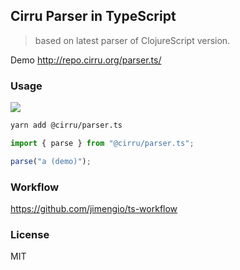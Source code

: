 ## Cirru Parser in TypeScript

> based on latest parser of ClojureScript version.

Demo http://repo.cirru.org/parser.ts/

### Usage

![](https://img.shields.io/npm/v/@cirru/parser.ts.svg)

```bash
yarn add @cirru/parser.ts
```

```ts
import { parse } from "@cirru/parser.ts";

parse("a (demo)");
```

### Workflow

https://github.com/jimengio/ts-workflow

### License

MIT
